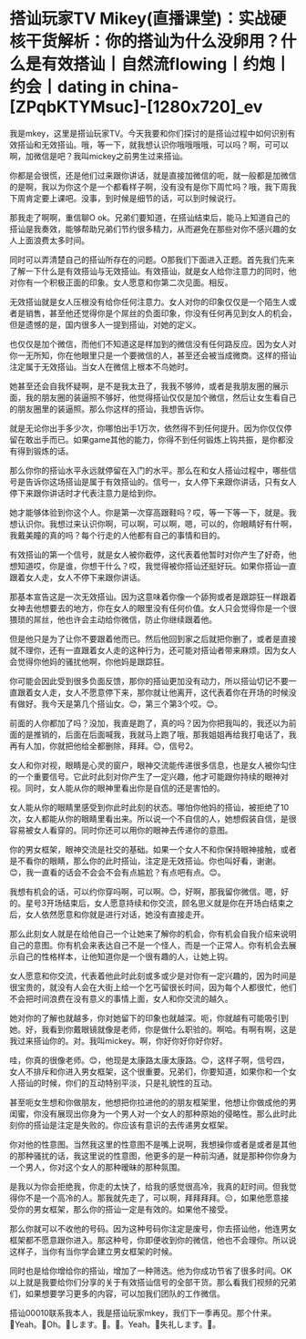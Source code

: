 # 搭讪玩家TV  Mikey(直播课堂)：实战硬核干货解析：你的搭讪为什么没卵用？什么是有效搭讪丨自然流flowing丨约炮丨约会丨dating in china-[ZPqbKTYMsuc]-[1280x720]_ev

我是mkey，这里是搭讪玩家TV。今天我要和你们探讨的是搭讪过程中如何识别有效搭讪和无效搭讪。哦，等一下，就我想认识你哦哦哦哦，可以吗？啊，可可以啊，加微信是吧？我叫mickey之前男生过来搭讪。

你都是会很慌，还是他们过来跟你讲话，就是直接加微信的呃，就一般都是加微信的是啊，我以为你这个是一个都看样子啊，没有没有是你下周忙吗？哦，我下周我下周肯定要上课吧。没事，到时候是细节的话，可以到时候说行。

那我走了啊啊，重信聊O ok。兄弟们要知道，在搭讪结束后，能马上知道自己的搭讪是我奏效，能够帮助兄弟们节约很多精力，从而避免在那些对你不感兴趣的女人上面浪费太多时间。

同时可以弄清楚自己的搭讪所存在的问题。O那我们下面进入正题。首先我们先来了解一下什么是有效搭讪与无效搭讪。有效搭讪，就是女人给你注意力的同时，他对你有一个积极正面的印象。女人愿意和你第二次见面。相反。

无效搭讪就是女人压根没有给你任何注意力。女人对你的印象仅仅是一个陌生人或者是销售，甚至他还觉得你是个屌丝的负面印象，你没有任何再见到女人的机会，但是遗憾的是，国内很多人一提到搭讪，对她的定义。

也仅仅是加个微信，而他们不知道这是样加到的微信没有任何路反应。因为女人对你一无所知，你在他眼里只是一个要微信的人，甚至还会被当成微商。这样的搭讪注定属于无效搭讪。当女人在微信上根本不鸟她时。

她甚至还会自我怀疑啊，是不是我太丑了，我我不够帅，或者是我朋友圈的展示面，我的朋友圈的装逼照不够好，他觉得搭讪仅仅是加个微信，然后让女生看自己的朋友圈里的装逼照。那么你这样的搭讪，我想告诉你。

就是无论你出手多少次，你哪怕出手1万次，依然得不到任何提升。因为你仅仅停留在敢出手而已。如果game其他的能力，你得不到任何锻炼上钩共振，是你都没有得到锻炼的话。

那么你你的搭讪水平永远就停留在入门的水平。那么在和女人搭讪过程中，哪些信号是告诉你这场搭讪是属于有效搭讪的。信号一，女人停下来跟你讲话，只有女人停下来跟你讲话时才代表注意力是给到你。

她才能够体验到你这个人。你是第一次穿高跟鞋吗？哎，等一下等一下，就是。我想认识你。我想过来认识你啊，可以啊，可以啊，嗯，可以的，你眼睛好有什啊，我戴美瞳的真的吗？每个行走的人他都有自己的事情和目的。

有效搭讪的第一个信号，就是女人被你截停，这代表着他暂时对你产生了好奇，他想知道哎，你是谁，你想干什么？哎，我觉得被你搭讪还挺好玩。如果你搭讪一直跟着女人走，女人不停下来跟你讲话。

那基本宣告这是一次无效搭讪。因为这意味着你像一个舔狗或者是跟踪狂一样跟着女神去他想要去的地方，你在女人的眼里没有任何价值。女人只会觉得你是一个很猥琐的屌丝，他也许会主动给你微信，防止你继续跟着他。

但是他只是为了让你不要跟着他而已。然后他回到家之后就把你删了，或者是直接就不理你，还有一直跟着女人走的这种行为，还可能对搭讪者带来麻烦。因为女人会觉得你他妈的骚扰他啊，你他妈是跟踪狂。

你可能会因此受到很多负面反馈，那你的搭讪更加没有动力，所以搭讪切记不要一直跟着女人走，女人不愿意停下来，那你就让他离开，这代表着你在开场的时候没有做好。我今天是第几个搭讪女。😊，第三个第3个哎。😊。

前面的人你都加了吗？没加，我直是跑了，真的吗？因为你把我叫的，我还以为前面的是推销的，后面在后面喊我，我就马上跑了哦，那我姐姐再给我打电话了，我再有人加，你就把他给全都删除，拜拜。😊，信号2。

女人和你对视，眼睛是心灵的窗户，眼神交流能传递很多信息，也是女人被你勾住的一个重要信号。它此时此刻对你产生了一定兴趣，他才可能跟你持续的眼神对视。同时，女人能从你的眼神里看出你是自信的还是害怕的。

女人能从你的眼睛里感受到你此时此刻的状态。哪怕你他妈的搭讪，被拒绝了10次，女人都能从你的眼睛里看出来。所以说一个不自信的人，她想假装自信，是很容易被女人看穿的。同时你还可以用你的眼神去传递你的意图。

你的男女框架，眼神交流是社交的基础。如果一个女人不和你保持眼神接触，或者是不看你的眼睛，那么你的此时搭讪，注定是无效搭讪。你也叫好看，谢谢。😊，我一直看的话会不会会不会有点尴尬？有点吧有点。😊。

我想有机会的话，可以约你穿吗啊，可以啊。😊，好啊，那我留你微信。嗯，好的。星号3开场结束后，女人愿意持续和你交流，顾名思义就是你在开场白结束之后，女人依然愿意和你就是进行对话，她没有直接走开。

那么此刻女人就是在给他自己一个让她来了解你的机会，你有机会自我介绍来说明自己的意图。你有机会来表达自己不是一个怪人，而是一个正常人。你有机会去展示自己的性格样本，让他知道你是一个很有趣的人，让她上钩。

女人愿意和你交流，代表着他此时此刻或多或少是对你有一定兴趣的，因为时间是很宝贵的，就没有人会在大街上给一个乞丐留很长时间，因为每个人都很忙，他们不会把时间浪费在没有意义的事情上面，女人和你交流的越久。

她对你的了解也就越多，你对她留下的印象也就越深。呃，你就越有可能吸引到她。好，我看到你戴眼镜就像是老师，你是做什么职验的。啊哈。有啊有啊，这是我过来搭讪你的。对。我叫mickey。啊，你好你好你好你好。

哇，你真的很像老师。😊，他现是太康路太康太康路。😊，这样子啊，信号四，女人不排斥和你进入男女框架，这个很重要。兄弟们，你要知道，如果你和一个女人搭讪的时候，你们的互动特别平淡，只是礼貌性的互动。

甚至呃女生想和你做朋友，他想把你拉进他的的朋友框架里，他想让你做成他的男闺蜜，你没有展现出你身为一个男人对一个女人的那种原始的侵略性。那么此时此刻你的搭讪是注定是失败的。你应该有意识的去传递男女框架。

你对他的性意图。当然我这里的性意图不是嘴上说啊，我想操你或者是或者是其他的那种骚扰的话，我这里说的性意图，他更多的是一种前沟通，就是那种你你身为一个男人，你对这个女人的那种暧昧的那种氛围。

是我以为你会拒绝我，你走的太快了，给我的感觉很高冷，我真的赶时间。但我觉得你不是一个高冷的人。那我就先走了，可以啊，拜拜拜拜。😔，如果他愿意接受你的男女框架，那么你的搭讪一定是有效的。如果他不接受。

那么你就可以不收他的号码。因为这种号码你注定是废号，你去搭讪他，他连男女框架都不愿意跟你进入。那这种号，你即便收到你的微信，他也不会理你。所以说这样子，当你有当你学会建立男女框架的时候。

同时也是给你增给你的搭讪，增加了一种筛选。他为你成功节省了很多时间。OK以上就是我要给你们分享的关于有效搭讪信号的全部干货。那么看我们视频的兄弟们，如果想要学习更多的内容，可以加我们团队的工作微信。

搭讪00010联系我本人，我是搭讪玩家mkey，我们下一季再见。那个什来。🎼Yeah。🎼Oh。🎼します。🎼。🎼。Yeah。🎼失礼します。🎼。

